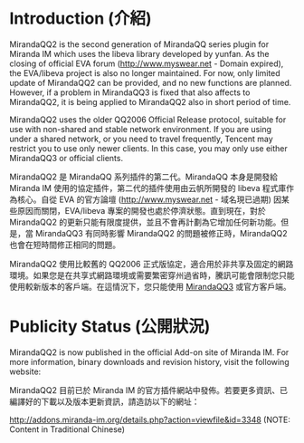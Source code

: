 # Introduction (介紹) #

MirandaQQ2 is the second generation of MirandaQQ series plugin for Miranda IM which uses the libeva library developed by yunfan. As the closing of official EVA forum (http://www.myswear.net - Domain expired), the EVA/libeva project is also no longer maintained. For now, only limited update of MirandaQQ2 can be provided, and no new functions are planned. However, if a problem in MirandaQQ3 is fixed that also affects to MirandaQQ2, it is being applied to MirandaQQ2 also in short period of time.

MirandaQQ2 uses the older QQ2006 Official Release protocol, suitable for use with non-shared and stable network environment. If you are using under a shared network, or you need to travel frequently, Tencent may restrict you to use only newer clients. In this case, you may only use either MirandaQQ3 or official clients.

MirandaQQ2 是 MirandaQQ 系列插件的第二代。MirandaQQ 本身是開發給 Miranda IM 使用的協定插件，第二代的插件使用由云帆所開發的 libeva 程式庫作為核心。自從 EVA 的官方論壇 (http://www.myswear.net - 域名現已過期) 因某些原因而關閉，EVA/libeva 專案的開發也處於停濟狀態。直到現在，對於 MirandaQQ2 的更新只能有限度提供，並且不會再計劃為它增加任何新功能。但是，當 MirandaQQ3 有同時影響 MirandaQQ2 的問題被修正時，MirandaQQ2 也會在短時間修正相同的問題。

MirandaQQ2 使用比較舊的 QQ2006 正式版協定，適合用於非共享及固定的網路環境。如果您是在共享式網路環境或需要繁密穿州過省時，騰訊可能會限制您只能使用較新版本的客戶端。在這情況下，您只能使用 [MirandaQQ3](MirandaQQ3.md) 或官方客戶端。

# Publicity Status (公開狀況) #

MirandaQQ2 is now published in the official Add-on site of Miranda IM. For more information, binary downloads and revision history, visit the following website:

MirandaQQ2 目前已於 Miranda IM 的官方插件網站中發佈。若要更多資訊、已編譯好的下載以及版本更新資訊，請造訪以下的網址：

http://addons.miranda-im.org/details.php?action=viewfile&id=3348 (NOTE: Content in Traditional Chinese)